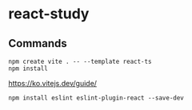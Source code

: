 
# react-study

## Commands
```
npm create vite . -- --template react-ts
npm install
```
https://ko.vitejs.dev/guide/

```
npm install eslint eslint-plugin-react --save-dev
```